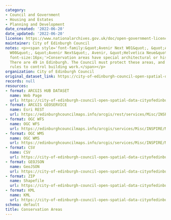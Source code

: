 ```yaml
---
category:
- Council and Government
- Housing and Estates
- Planning and Development
date_created: '2022-06-20'
date_updated: '2022-06-20'
license: https://www.nationalarchives.gov.uk/doc/open-government-licence/version/3/
maintainer: City of Edinburgh Council
notes: <p><span style='font-family:&quot;Avenir Next W01&quot;, &quot;Avenir Next
  W00&quot;, &quot;Avenir Next&quot;, Avenir, &quot;Helvetica Neue&quot;, sans-serif;
  font-size:16px;'>Conservation areas have special architectural or historic interest.
  There are 49 in Edinburgh. The Council must protect these areas, and there are extra
  rules to control building work.</span></p>
organization: City of Edinburgh Council
original_dataset_link: https://city-of-edinburgh-council-open-spatial-data-cityofedinburgh.hub.arcgis.com/datasets/cityofedinburgh::conservation-areas
records: null
resources:
- format: ARCGIS HUB DATASET
  name: Web Page
  url: https://city-of-edinburgh-council-open-spatial-data-cityofedinburgh.hub.arcgis.com/datasets/cityofedinburgh::conservation-areas
- format: ARCGIS GEOSERVICE
  name: Esri REST
  url: https://edinburghcouncilmaps.info/arcgis/rest/services/Misc/INSPIRE/MapServer/17
- format: OGC WFS
  name: OGC WFS
  url: https://edinburghcouncilmaps.info/arcgis/services/Misc/INSPIRE/MapServer/WFSServer?request=GetCapabilities&service=WFS
- format: OGC WMS
  name: OGC WMS
  url: https://edinburghcouncilmaps.info/arcgis/services/Misc/INSPIRE/MapServer/WMSServer?request=GetCapabilities&service=WMS
- format: CSV
  name: CSV
  url: https://city-of-edinburgh-council-open-spatial-data-cityofedinburgh.hub.arcgis.com/api/download/v1/items/32af5f3e804b4b4485a46a068ef4d77c/csv?layers=17
- format: GEOJSON
  name: GeoJSON
  url: https://city-of-edinburgh-council-open-spatial-data-cityofedinburgh.hub.arcgis.com/api/download/v1/items/32af5f3e804b4b4485a46a068ef4d77c/geojson?layers=17
- format: ZIP
  name: Shapefile
  url: https://city-of-edinburgh-council-open-spatial-data-cityofedinburgh.hub.arcgis.com/api/download/v1/items/32af5f3e804b4b4485a46a068ef4d77c/shapefile?layers=17
- format: KML
  name: KML
  url: https://city-of-edinburgh-council-open-spatial-data-cityofedinburgh.hub.arcgis.com/api/download/v1/items/32af5f3e804b4b4485a46a068ef4d77c/kml?layers=17
schema: default
title: Conservation Areas
---
```

